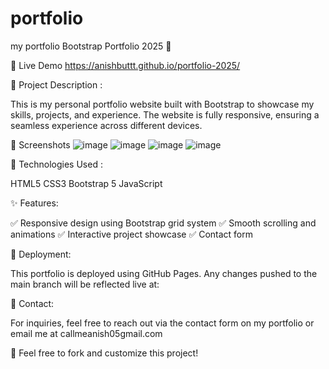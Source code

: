 # portfolio
my portfolio
Bootstrap Portfolio 2025 🚀

🌟 Live Demo https://anishbuttt.github.io/portfolio-2025/


📌 Project Description :

This is my personal portfolio website built with Bootstrap to showcase my skills, projects, and experience. The website is fully responsive, ensuring a seamless experience across different devices.

🎨 Screenshots
![image](https://github.com/user-attachments/assets/6f48a507-e96b-48c6-853f-3832ac9e9e6b)
![image](https://github.com/user-attachments/assets/5913a2f3-aaee-4ff9-8256-16a4dee360c7)
![image](https://github.com/user-attachments/assets/ef9d6b13-6b59-48a9-af63-d9e8c7ddcc8b)
![image](https://github.com/user-attachments/assets/1306b147-a815-4523-a0e5-b7983ca6a867)




🚀 Technologies Used :

HTML5
CSS3
Bootstrap 5
JavaScript



✨ Features:

✅ Responsive design using Bootstrap grid system
✅ Smooth scrolling and animations
✅ Interactive project showcase
✅ Contact form

📌 Deployment:

This portfolio is deployed using GitHub Pages. Any changes pushed to the main branch will be reflected live at:


📧 Contact:

For inquiries, feel free to reach out via the contact form on my portfolio or email me at callmeanish05gmail.com

🚀 Feel free to fork and customize this project!

